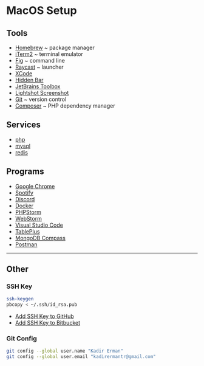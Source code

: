 # MacOS Setup

## Tools

- [Homebrew](https://brew.sh/) ~ package manager
- [iTerm2](https://iterm2.com/) ~ terminal emulator
- [Fig](https://fig.io/) ~ command line
- [Raycast](https://www.raycast.com/) ~ launcher
- [XCode](https://developer.apple.com/xcode/)
- [Hidden Bar](https://github.com/dwarvesf/hidden)
- [JetBrains Toolbox](https://www.jetbrains.com/toolbox-app/)
- [Lightshot Screenshot](https://app.prntscr.com/)
- [Git](https://git-scm.com/) ~ version control
- [Composer](https://getcomposer.org/) ~ PHP dependency manager

## Services

- [php](https://formulae.brew.sh/formula/php)
- [mysql](https://formulae.brew.sh/formula/mysql)
- [redis](https://formulae.brew.sh/formula/redis)

## Programs

- [Google Chrome](https://www.google.com/chrome/)
- [Spotify](https://open.spotify.com/)
- [Discord](https://discord.com/)
- [Docker](https://www.docker.com/)
- [PHPStorm](https://www.jetbrains.com/phpstorm/)
- [WebStorm](https://www.jetbrains.com/webstorm/)
- [Visual Studio Code](https://code.visualstudio.com/)
- [TablePlus](https://tableplus.com/)
- [MongoDB Compass](https://www.mongodb.com/products/compass)
- [Postman](https://www.postman.com/)

---

## Other

### SSH Key

```bash
ssh-keygen
pbcopy < ~/.ssh/id_rsa.pub
```

- [Add SSH Key to GitHub](https://github.com/settings/keys)
- [Add SSH Key to Bitbucket](https://bitbucket.org/account/settings/ssh-keys/)

### Git Config

```bash
git config --global user.name "Kadir Erman"
git config --global user.email "kadirermantr@gmail.com"
```
